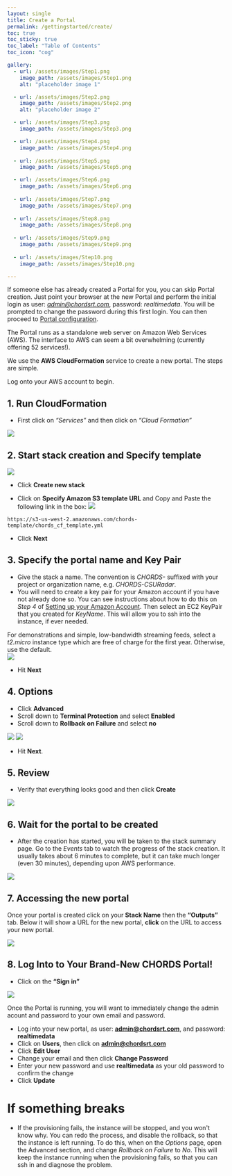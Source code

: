 ```yaml
---
layout: single
title: Create a Portal
permalink: /gettingstarted/create/
toc: true
toc_sticky: true
toc_label: "Table of Contents"
toc_icon: "cog"

gallery:
  - url: /assets/images/Step1.png
    image_path: /assets/images/Step1.png
    alt: "placeholder image 1"

  - url: /assets/images/Step2.png
    image_path: /assets/images/Step2.png
    alt: "placeholder image 2"

  - url: /assets/images/Step3.png
    image_path: /assets/images/Step3.png

  - url: /assets/images/Step4.png
    image_path: /assets/images/Step4.png
    
  - url: /assets/images/Step5.png
    image_path: /assets/images/Step5.png

  - url: /assets/images/Step6.png
    image_path: /assets/images/Step6.png
    
  - url: /assets/images/Step7.png
    image_path: /assets/images/Step7.png
    
  - url: /assets/images/Step8.png
    image_path: /assets/images/Step8.png
   
  - url: /assets/images/Step9.png
    image_path: /assets/images/Step9.png
  
  - url: /assets/images/Step10.png
    image_path: /assets/images/Step10.png

---
```


If someone else has already created a Portal for you, you can skip Portal creation. Just point
your browser at the new Portal and perform the initial login as user: <em>admin@chordsrt.com</em>, 
password: <em>realtimedata</em>. You will be prompted to change the password during this first login.
You can then proceed to [Portal configuration]({{site.baseurl}}/admin).

The Portal runs as a standalone web server on Amazon Web Services (AWS). 
The interface to AWS can seem a bit overwhelming (currently offering 52
services!).

We use the **AWS CloudFormation** service to create a new portal. The steps are
simple.

<!--Gallery of picture instructions. This can be moved anywhere.-->
<!-- {% include gallery %} -->


Log onto your AWS account to begin.

## 1. Run CloudFormation

* First click on <em>“Services”</em> and then click on <em>“Cloud Formation”</em> 

<img  class="img-responsive" src="{{ site.baseurl }}/assets/images/Step1.png"> <!--Using liquid to set path for images.-->
      
## 2. Start stack creation and Specify template 

<img  class="img-responsive" src="{{ site.baseurl }}/assets/images/Step2.png"><!--Using liquid to set path for images.-->

* Click **Create new stack**

* Click on **Specify Amazon S3 template URL** and Copy and Paste the following link in the box:
<img  class="img-responsive" src="{{ site.baseurl }}/assets/images/Step3.png"><!--Using liquid to set path for images.-->

``
https://s3-us-west-2.amazonaws.com/chords-template/chords_cf_template.yml
``

* Click **Next**


## 3. Specify the portal name and Key Pair

* Give the stack a name. The convention is _CHORDS-_ suffixed with your project or organization name, e.g. _CHORDS-CSURadar_.
* You will need to create a key pair for your Amazon account if you have not already done so. You can see instructions about how to do this on _Step 4_ of [Setting up your Amazon Account](http://ncar.github.io/chords/aws.html).
Then select an EC2 KeyPair that you created for *KeyName*. This will allow you to ssh into the instance, if ever needed.

For demonstrations and simple, low-bandwidth streaming feeds, select a _t2.micro_ instance type which are free of charge for the first
year. Otherwise, use the default.  
<img  class="img-responsive" src="{{ site.baseurl }}/assets/images/Step4.png"><!--Using liquid to set path for images.-->


* Hit **Next**

## 4. Options

* Click **Advanced**
* Scroll down to **Terminal Protection** and select **Enabled**
* Scroll down to **Rollback on Failure** and select **no**

<img  class="img-responsive" src="{{ site.baseurl }}/assets/images/Step5.png"><!--Using liquid to set path for images.-->
<img  class="img-responsive" src="{{ site.baseurl }}/assets/images/Step6.png"><!--Using liquid to set path for images.-->

* Hit **Next**.

## 5. Review

* Verify that everything looks good and then click **Create**

<img  class="img-responsive" src="{{ site.baseurl }}/assets/images/Step7.png"><!--Using liquid to set path for images.-->

## 6. Wait for the portal to be created
* After the creation has started, you will be taken 
to the stack summary page. Go to the *Events* tab to watch the progress 
of the stack creation. It usually takes about 6 minutes to complete, but it can take 
much longer (even 30 minutes), depending upon AWS performance.


<img  class="img-responsive" src="{{ site.baseurl }}/assets/images/Step8.png"><!--Using liquid to set path for images.-->

## 7. Accessing the new portal

Once your portal is created click on your **Stack Name** then the **“Outputs”** tab. Below it will show a URL for the new portal, **click** on the URL to access your new portal.

<img  class="img-responsive" src="{{ site.baseurl }}/assets/images/Step9.png"><!--Using liquid to set path for images.-->

## 8. Log Into to Your Brand-New CHORDS Portal!
* Click on the **“Sign in”** 


<img  class="img-responsive" src="{{ site.baseurl }}/assets/images/Step10.png"><!--Using liquid to set path for images.-->

Once the Portal is running, you will want to immediately change the admin acount and password to your
own email and password.

* Log into your new portal, as user: **admin@chordsrt.com**, and password: **realtimedata**
* Click on **Users**, then click on **admin@chordsrt.com**
* Click **Edit User**
* Change your email and then click **Change Password**
* Enter your new password and use **realtimedata** as your old password to confirm the change
* Click **Update**

# If something breaks
* If the provisioning fails, the instance will be stopped, and you won\'t know why. You can redo the process, 
and disable the rollback, so that the instance is left running. To do this, when on the *Options* page, 
open the Advanced section, and change _Rollback on Failure_ to *No*. This will
keep the instance running when the provisioning fails, so that you can ssh in and diagnose the problem.
